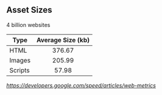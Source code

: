 ##  Asset Sizes

4 billion websites

| Type       | Average Size (kb) |
| -----------|:-----------------:|
| HTML       | 376.67            |
| Images     | 205.99            |
| Scripts    | 57.98             |

*https://developers.google.com/speed/articles/web-metrics*
